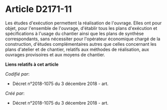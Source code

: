 # Article D2171-11

Les études d'exécution permettent la réalisation de l'ouvrage. Elles ont pour objet, pour l'ensemble de l'ouvrage, d'établir
tous les plans d'exécution et spécifications à l'usage du chantier ainsi que les plans de synthèse correspondants, sans
nécessiter pour l'opérateur économique chargé de la construction, d'études complémentaires autres que celles concernant les
plans d'atelier et de chantier, relatifs aux méthodes de réalisation, aux ouvrages provisoires et aux moyens de chantier.

**Liens relatifs à cet article**

_Codifié par_:

  - Décret n°2018-1075 du 3 décembre 2018 - art.

_Créé par_:

  - Décret n°2018-1075 du 3 décembre 2018 - art.
